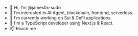 - 👋 Hi, I’m @james0x-sudo
- 👀 I’m interested in AI Agent, blockchain, frontend, serverless.
- 🌱 I’m currently working on Sui & DeFi applications.
- 💞️ I'm a TypeScript developer using Next.js & React.
- 📫 Reach me 
